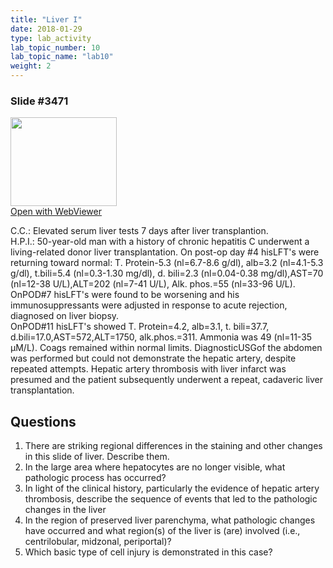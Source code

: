 ```yaml
---
title: "Liver I"
date: 2018-01-29
type: lab_activity
lab_topic_number: 10
lab_topic_name: "lab10"
weight: 2
---
```

<div class="entrybody">
<h3>Slide #3471</h3>

<div class="thumbnail"><a href="http://virtualslides.cumc.columbia.edu/3471.svs/view.apml?" target="_blank"><img alt="" src="http://pathologylab.ccnmtl.columbia.edu/assets/images/slide_3471.jpg" width="170" height="142" class="mt-image-left"></a><br><a href="http://virtualslides.cumc.columbia.edu/3471.svs/view.apml?" target="_blank">Open with WebViewer</a></div>

<p><span class="caps">C.C.</span>: Elevated serum liver tests 7 days after liver transplantion.<br>
<span class="caps">H.P.I.</span>: 50-year-old man with a history of chronic hepatitis C underwent a living-related donor liver transplantation. On post-op day #4 his<span class="caps">LFT'</span>s were returning toward normal: T. Protein-5.3 (nl=6.7-8.6 g/dl), alb=3.2 (nl=4.1-5.3 g/dl), t.bili=5.4 (nl=0.3-1.30 mg/dl), d. bili=2.3 (nl=0.04-0.38 mg/dl),<span class="caps">AST</span>=70 (nl=12-38 U/L),<span class="caps">ALT</span>=202 (nl=7-41 U/L), Alk. phos.=55 (nl=33-96 U/L).<br>
On<span class="caps">POD</span>#7 his<span class="caps">LFT'</span>s were found to be worsening and his immunosuppressants were adjusted in response to acute rejection, diagnosed on liver biopsy.<br>
On<span class="caps">POD</span>#11 his<span class="caps">LFT'</span>s showed T. Protein=4.2, alb=3.1, t. bili=37.7, d.bili=17.0,<span class="caps">AST</span>=572,<span class="caps">ALT</span>=1750, alk.phos.=311. Ammonia was 49 (nl=11-35 µM/L). Coags remained within normal limits. Diagnostic<span class="caps">USG</span>of the abdomen was performed but could not demonstrate the hepatic artery, despite repeated attempts. Hepatic artery thrombosis with liver infarct was presumed and the patient subsequently underwent a repeat, cadaveric liver transplantation.</p>

<h2>Questions</h2>


<ol>
<li>There are striking regional differences in the staining and other changes in this slide of liver. Describe them.</li>
<li>In the large area where hepatocytes are no longer visible, what pathologic process has occurred?</li>
<li>In light of the clinical history, particularly the evidence of hepatic artery thrombosis, describe the sequence of events that led to the pathologic changes in the liver</li>
<li>In the region of preserved liver parenchyma, what pathologic changes have occurred and what region(s) of the liver is (are) involved (i.e., centrilobular, midzonal, periportal)?</li>
<li>Which basic type of cell injury is demonstrated in this case?</li>
</ol>


						
</div>
